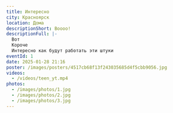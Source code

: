 ```yaml
---
title: Интересно
city: Красноярск
location: Дома
descriptionShort: Воооо!
descriptionFull: |-
  Вот
  Короче
  Интересно как будут работать эти штуки
eventId: 1
date: 2025-01-28 21:16
poster: /images/posters/4517cb68f13f243035685d4f5cbb9056.jpg
videos:
  - /videos/teen_yt.mp4
photos:
  - /images/photos/1.jpg
  - /images/photos/2.jpg
  - /images/photos/3.jpg
---
```

